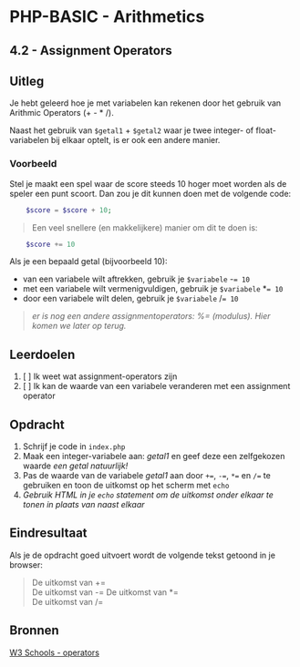 # PHP-BASIC - Arithmetics

## 4.2 - Assignment Operators

## Uitleg

Je hebt geleerd hoe je met variabelen kan rekenen door het gebruik van Arithmic Operators (+ - * /).

Naast het gebruik van `$getal1` + `$getal2` waar je twee integer- of float-variabelen bij elkaar optelt, is er ook een andere manier.

### Voorbeeld

Stel je maakt een spel waar de score steeds 10 hoger moet worden als de speler een punt scoort. Dan zou je dit kunnen doen met de volgende code:

```php
    $score = $score + 10;
```

>Een veel snellere (en makkelijkere) manier om dit te doen is:

```php
    $score += 10
```

Als je een bepaald getal (bijvoorbeeld 10):

- van een variabele wilt aftrekken, gebruik je `$variabele` -`= 10`
- met een variabele wilt vermenigvuldigen, gebruik je `$variabele` *`= 10`
- door een variabele wilt delen, gebruik je `$variabele` /`= 10`

>_er is nog een andere assignmentoperators: %= (modulus). Hier komen we later op terug._

## Leerdoelen

1. [ ] Ik weet wat assignment-operators zijn
2. [ ] Ik kan de waarde van een variabele veranderen met een assignment operator

## Opdracht

1. Schrijf je code in `index.php`
2. Maak een integer-variabele aan: _getal1_ en geef deze een zelfgekozen waarde _een getal natuurlijk!_
3. Pas de waarde van de variabele _getal1_ aan door `+=`, `-=`, `*=` en `/=` te gebruiken en toon de uitkomst op het scherm met `echo`
4. _Gebruik HTML in je `echo` statement om de uitkomst onder elkaar te tonen in plaats van naast elkaar_

## Eindresultaat

Als je de opdracht goed uitvoert wordt de volgende tekst getoond in je browser:
>De uitkomst van +=  
>De uitkomst van -=
>De uitkomst van *=  
>De uitkomst van /=  

## Bronnen

[W3 Schools - operators](https://www.w3schools.com/php/php_operators.asp)

<!--- ------------ DIT COMMENTAAR LATEN STAAN AUB ------------
------------------ ------------------------------ ------------
------------------ eagle ref:22836584
------------------ ------------------------------ ------------
------------------ DIT COMMENTAAR LATEN STAAN AUB -------- -->
